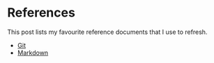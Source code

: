 # References
This post lists my favourite reference documents that I use to refresh.

- [Git](https://www.git-tower.com/blog/git-cheat-sheet/)
- [Markdown](https://github.com/adam-p/markdown-here/wiki/Markdown-Cheatsheet)
